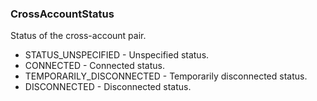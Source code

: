 ### CrossAccountStatus
Status of the cross-account pair.

- STATUS_UNSPECIFIED - Unspecified status.
- CONNECTED - Connected status.
- TEMPORARILY_DISCONNECTED - Temporarily disconnected status.
- DISCONNECTED - Disconnected status.
